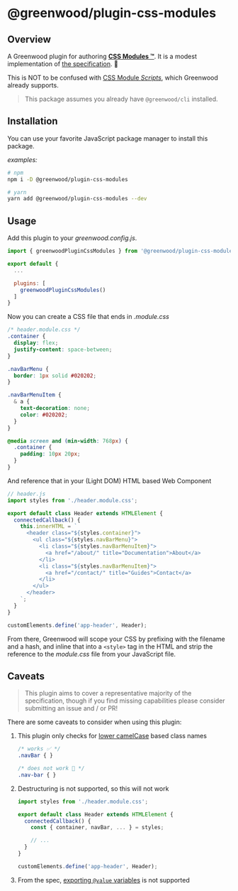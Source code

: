 # @greenwood/plugin-css-modules

## Overview

A Greenwood plugin for authoring [**CSS Modules ™️**](https://github.com/css-modules/css-modules).  It is a modest implementation of [the specification](https://github.com/css-modules/icss).  🙂

This is NOT to be confused with [CSS Module _Scripts_](https://web.dev/articles/css-module-scripts), which Greenwood already supports.

> This package assumes you already have `@greenwood/cli` installed.

## Installation

You can use your favorite JavaScript package manager to install this package.

_examples:_
```bash
# npm
npm i -D @greenwood/plugin-css-modules

# yarn
yarn add @greenwood/plugin-css-modules --dev
```

## Usage

Add this plugin to your _greenwood.config.js_.

```javascript
import { greenwoodPluginCssModules } from '@greenwood/plugin-css-modules';

export default {
  ...

  plugins: [
    greenwoodPluginCssModules()
  ]
}
```

Now you can create a CSS file that ends in _.module.css_

```css
/* header.module.css */
.container {
  display: flex;
  justify-content: space-between;
}

.navBarMenu {
  border: 1px solid #020202;
}

.navBarMenuItem {
  & a {
    text-decoration: none;
    color: #020202;
  }
}

@media screen and (min-width: 768px) {
  .container {
    padding: 10px 20px;
  }
}
```


And reference that in your (Light DOM) HTML based Web Component

```js
// header.js
import styles from './header.module.css';

export default class Header extends HTMLElement {
  connectedCallback() {
    this.innerHTML = `
      <header class="${styles.container}">
        <ul class="${styles.navBarMenu}">
          <li class="${styles.navBarMenuItem}">
            <a href="/about/" title="Documentation">About</a>
          </li>
          <li class="${styles.navBarMenuItem}">
            <a href="/contact/" title="Guides">Contact</a>
          </li>
        </ul>
      </header>
    `;
  }
}

customElements.define('app-header', Header);
```

From there, Greenwood will scope your CSS by prefixing with the filename and a hash, and inline that into a `<style>` tag in the HTML and strip the reference to the _module.css_ file from your JavaScript file.


## Caveats

> This plugin aims to cover a representative majority of the specification, though if you find missing capabilities please consider submitting an issue and / or PR!

There are some caveats to consider when using this plugin:

1. This plugin only checks for [lower camelCase](https://github.com/css-modules/css-modules/blob/master/docs/naming.md) based class names
    ```css
    /* works ✅ */
    .navBar { }

    /* does not work 🚫 */
    .nav-bar { }
    ```
1. Destructuring is not supported, so this will not work
    ```js
    import styles from './header.module.css';

    export default class Header extends HTMLElement {
      connectedCallback() {
        const { container, navBar, ... } = styles;

        // ...
      }
    }

    customElements.define('app-header', Header);
    ```
1. From the spec, [exporting `@value` variables](https://github.com/css-modules/css-modules/blob/master/docs/values-variables.md) is not supported